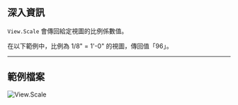 ## 深入資訊
`View.Scale` 會傳回給定視圖的比例係數值。

在以下範例中，比例為 1/8" = 1'-0" 的視圖，傳回值「96」。
___
## 範例檔案

![View.Scale](./Revit.Elements.Views.View.Scale_img.jpg)
